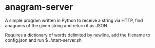 # anagram-server
A simple program written in Python to receive a string via HTTP, find anagrams of the given string and return it as JSON.

Requires a dictionary of words delimited by newline, add the filename to config.json and run $ ./start-server.sh
